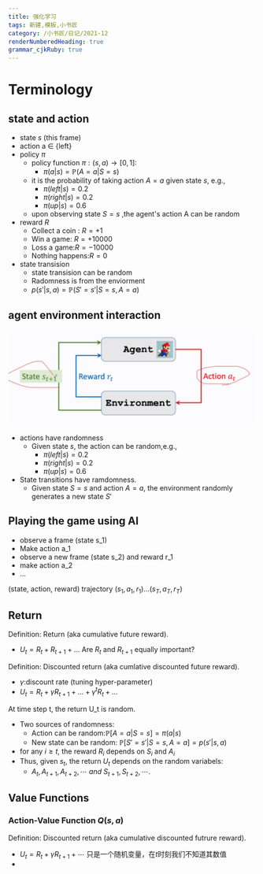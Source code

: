 ```yaml
---
title: 强化学习
tags: 新建,模板,小书匠
category: /小书匠/日记/2021-12
renderNumberedHeading: true
grammar_cjkRuby: true
---
```


# Terminology
## state and action
- state $s$ (this frame)
- action a $\in$ {left}
- policy $\pi$
	- policy function $\pi:(s,a) \to [0,1]$:
		- $\pi(a|s)=\mathbb{P}(A=a|S=s)$
	- it is the probability of taking action $A=a$ given state $s$, e.g.,
		- $\pi(left|s)=0.2$
		- $\pi(right|s)=0.2$
		- $\pi(up|s)=0.6$
	- upon observing state $S = s$ ,the agent's action A can be random
- reward $R$
	- Collect a coin : $R = +1$
	- Win a game: $R=+10000$
	- Loss a  game:$R=-10000$
	- Nothing happens:$R=0$
- state transision
	- state transision can be random
	- Radomness is from the enviorment
	- $p(s'|s,a) = \mathbb{P}(S'=s'|S=s,A=a)$

## agent environment interaction
![![enter description here](./images/1640243067718.png)](./images/1640243418748.png)
- actions have randomness
	- Given state $s$, the action can be random,e.g.,
		- $\pi(left|s)=0.2$
		- $\pi(right|s)=0.2$
		- $\pi(up|s)=0.6$
- State transitions have ramdomness.
	- Given state $S=s$ and action $A=a$, the environment randomly generates a new state $S'$

## Playing the game  using AI
- observe a frame (state s_1)
- Make action a_1
- observe a new frame (state s_2) and reward r_1
- make action a_2
- ...

(state, action, reward) trajectory
$(s_1,a_1,r_1) ... (s_T,a_T,r_T)$

## Return
Definition: Return (aka cumulative future reward).
- $U_t=R_t+R_{t+1}+...$
	Are $R_t$ and $R_{t+1}$ equally important?

Definition: Discounted return (aka cumlative discounted future reward).
- $\gamma$:discount rate (tuning hyper-parameter)
- $U_t = R_t + \gamma{}R_{t+1}+...+ \gamma^tR_{t}+...$

At time step t, the return U_t is random.
- Two sources of randomness:
	- Action can be random:$\mathbb{P}[A=a|S=s] = \pi(a|s)$
	- New state can be random: $\mathbb{P}[S'=s'|S=s,A=a] = p(s'|s,a)$
- for any $i\geq t$, the reward $R_i$ depends on $S_i$ and $A_i$
- Thus, given $s_t$, the return $U_t$ depends on the random variabels:
	- $A_t,A_{t+1},A_{t+2},\cdots \   and \ S_{t+1},S_{t+2},\cdots .$

## Value Functions
### Action-Value Function $Q(s,a)$
Definition: Discounted return (aka cumulative discounted futrure reward).
- $U_t=R_t+\gamma{}R_{t+1}+\cdots$ 
	只是一个随机变量，在$t$时刻我们不知道其数值
- 